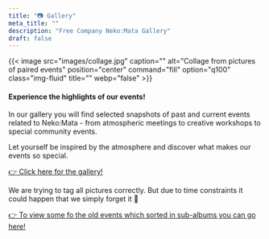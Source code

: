```yaml
---
title: "📷 Gallery"
meta_title: ""
description: "Free Company Neko:Mata Gallery"
draft: false
---
```


{{< image src="images/collage.jpg" caption="" alt="Collage from pictures of paired events" position="center" command="fill" option="q100" class="img-fluid" title="" webp="false" >}}

#### Experience the highlights of our events!

In our gallery you will find selected snapshots of past and current events related to Neko:Mata - from atmospheric meetings to creative workshops to special community events.

Let yourself be inspired by the atmosphere and discover what makes our events so special.

[👉 Click here for the gallery!](https://img.electronicping.net/album/Final-Fantasy-XIV-Neko%3AMata.28i)

We are trying to tag all pictures correctly. But due to time constraints it could happen that we simply forget it 🙈

[👉 To view some fo the old events which sorted in sub-albums you can go here!](https://img.electronicping.net/album/Final-Fantasy-XIV-Neko%3AMata.28i/sub/?sort=name_asc)